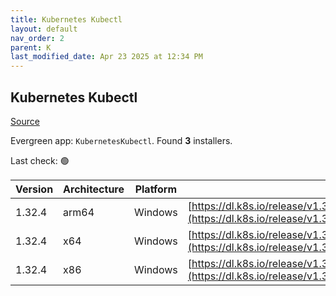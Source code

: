 ```yaml
---
title: Kubernetes Kubectl
layout: default
nav_order: 2
parent: K
last_modified_date: Apr 23 2025 at 12:34 PM
---
```


## Kubernetes Kubectl

[Source](https://kubernetes.io/)

Evergreen app: `KubernetesKubectl`. Found **3** installers.

Last check: 🟢

| Version | Architecture | Platform | URI                                                                                                                                |
| ------- | ------------ | -------- | ---------------------------------------------------------------------------------------------------------------------------------- |
| 1.32.4  | arm64        | Windows  | [https://dl.k8s.io/release/v1.32.4/bin/windows/arm64/kubectl.exe](https://dl.k8s.io/release/v1.32.4/bin/windows/arm64/kubectl.exe) |
| 1.32.4  | x64          | Windows  | [https://dl.k8s.io/release/v1.32.4/bin/windows/amd64/kubectl.exe](https://dl.k8s.io/release/v1.32.4/bin/windows/amd64/kubectl.exe) |
| 1.32.4  | x86          | Windows  | [https://dl.k8s.io/release/v1.32.4/bin/windows/386/kubectl.exe](https://dl.k8s.io/release/v1.32.4/bin/windows/386/kubectl.exe)     |
